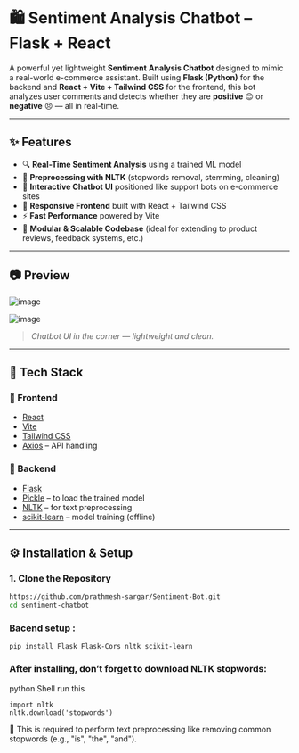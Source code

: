 # 🛍️ Sentiment Analysis Chatbot – Flask + React

A powerful yet lightweight **Sentiment Analysis Chatbot** designed to mimic a real-world e-commerce assistant. Built using **Flask (Python)** for the backend and **React + Vite + Tailwind CSS** for the frontend, this bot analyzes user comments and detects whether they are **positive** 😊 or **negative** 😠 — all in real-time.

---

## ✨ Features

- 🔍 **Real-Time Sentiment Analysis** using a trained ML model
- 🧠 **Preprocessing with NLTK** (stopwords removal, stemming, cleaning)
- 💬 **Interactive Chatbot UI** positioned like support bots on e-commerce sites
- 🎨 **Responsive Frontend** built with React + Tailwind CSS
- ⚡ **Fast Performance** powered by Vite
- 🚀 **Modular & Scalable Codebase** (ideal for extending to product reviews, feedback systems, etc.)

---

## 📷 Preview

![image](https://github.com/user-attachments/assets/c4c00342-22f1-4f8d-a77e-dedc8bee7bf6)

![image](https://github.com/user-attachments/assets/73486ad8-3856-40d2-a362-4329aefa1b54)
> *Chatbot UI in the corner — lightweight and clean.*

---

## 🧰 Tech Stack

### 🔗 Frontend
- [React](https://reactjs.org/)
- [Vite](https://vitejs.dev/)
- [Tailwind CSS](https://tailwindcss.com/)
- [Axios](https://axios-http.com/) – API handling

### 🧠 Backend
- [Flask](https://flask.palletsprojects.com/)
- [Pickle](https://docs.python.org/3/library/pickle.html) – to load the trained model
- [NLTK](https://www.nltk.org/) – for text preprocessing
- [scikit-learn](https://scikit-learn.org/) – model training (offline)

---

## ⚙️ Installation & Setup

### 1. Clone the Repository

```bash
https://github.com/prathmesh-sargar/Sentiment-Bot.git
cd sentiment-chatbot

```

### Bacend setup : 
```
pip install Flask Flask-Cors nltk scikit-learn
````


### After installing, don’t forget to download NLTK stopwords:

python Shell run this 
```
import nltk
nltk.download('stopwords')  
```
📌 This is required to perform text preprocessing like removing common stopwords (e.g., "is", "the", "and").




